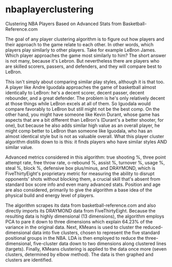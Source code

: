 # nbaplayerclustering
Clustering NBA Players Based on Advanced Stats from Basketball-Reference.com

The goal of any player clustering algorithm is to figure out how players and their approach to the game relate to each other. In other words, which players play similarly to other players. Take for example LeBron James. Which player approaches the game most similarly to him? The short answer is not many, because it's Lebron. But nevertheless there are players who are skilled scorers, passers, and defenders, and they will compare best to LeBron.

This isn't simply about comparing similar play styles, although it is that too. A player like Andre Iguodala approaches the game of basketball almost identically to LeBron: he's a decent scorer, decent passer, decent rebounder, and a great defender. The problem is he's only relatively decent at those things while LeBron excels at all of them. So Iguodala would compare favorably to LeBron but still might not be the best comp. On the other hand, you might have someone like Kevin Durant, whose game has aspects that are a bit different than LeBron's (Durant's a better shooter, for one), but because he also adds similar high value as an overall player, he might comp better to LeBron than someone like Iguodala, who has an almost identical style but is not as valuable overall. What this player cluster algorithm distills down to is this: it finds players who have similar styles AND similar value.

Advanced metrics considered in this algorithm: true shooting %, three point attempt rate, free throw rate, o-rebound %, assist %, turnover %, usage %, steal %, block %, defensive box plus/minus, and DRAYMOND, which is FiveThirtyEight's proprietary metric for measuring the ability to disrupt opponents' shots without blocking them, a crucial skill that's absent from standard box score info and even many advanced stats. Position and age are also considered, primarily to give the algorithm a base idea of the physical build and energy level of players.

The algorithm scrapes its data from basketball-reference.com and also directly imports its DRAYMOND data from FiveThirtyEight. Because the resulting data is highly dimensional (13 dimensions), the algorithm employs PCA to pare it down to three dimensions which explain 64.23% of the variance in the original data. Next, KMeans is used to cluster the reduced-dimensional data into five clusters, chosen to represent the five standard positional groups in the NBA. LDA is then employed to reduce the three-dimensional, five-cluster data down to two dimensions along clustered lines (targets). Finally, KMeans clustering is applied to the data once more (seven clusters, determined by elbow method). The data is then graphed and clusters are identified.
